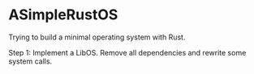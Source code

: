 # ASimpleRustOS
Trying to build a minimal operating system with Rust.

Step 1:
Implement a LibOS. Remove all dependencies and rewrite some system calls.
